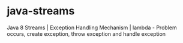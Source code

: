 # java-streams
Java 8 Streams | Exception Handling Mechanism | lambda - Problem occurs, create exception, throw exception and handle exception
